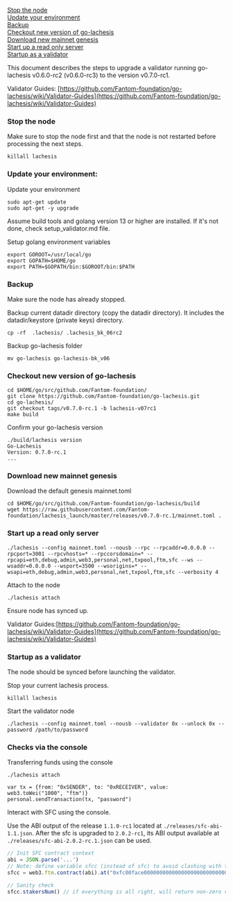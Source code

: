 [Stop the node](#stop-the-node)  
[Update your environment](#update-your-environment)  
[Backup](#backup)  
[Checkout new version of go-lachesis](#checkout-new-version-of-go-lachesis)  
[Download new mainnet genesis](#download-new-mainnet-genesis)  
[Start up a read only server](#start-up-a-read-only-server)  
[Startup as a validator](#startup-as-a-validator)  

This document describes the steps to upgrade a validator running go-lachesis v0.6.0-rc2 (v0.6.0-rc3) to the version v0.7.0-rc1.

Validator Guides: [https://github.com/Fantom-foundation/go-lachesis/wiki/Validator-Guides](https://github.com/Fantom-foundation/go-lachesis/wiki/Validator-Guides)


### Stop the node

Make sure to stop the node first and that the node is not restarted before processing the next steps.

```
killall lachesis
```

### Update your environment:

Update your environment

```
sudo apt-get update
sudo apt-get -y upgrade
```

Assume build tools and golang version 13 or higher are installed.
If it's not done, check setup_validator.md file.

Setup golang environment variables

```
export GOROOT=/usr/local/go
export GOPATH=$HOME/go
export PATH=$GOPATH/bin:$GOROOT/bin:$PATH
```

### Backup

Make sure the node has already stopped.

Backup current datadir directory (copy the datadir directory). 
It includes the datadir/keystore (private keys) directory.

```
cp -rf  .lachesis/ .lachesis_bk_06rc2
```

Backup go-lachesis folder

```
mv go-lachesis go-lachesis-bk_v06
```

### Checkout new version of go-lachesis

```
cd $HOME/go/src/github.com/Fantom-foundation/
git clone https://github.com/Fantom-foundation/go-lachesis.git
cd go-lachesis/
git checkout tags/v0.7.0-rc.1 -b lachesis-v07rc1
make build
```

Confirm your go-lachesis version

```shell script
./build/lachesis version
Go-Lachesis
Version: 0.7.0-rc.1
...
```

### Download new mainnet genesis

Download the default genesis mainnet.toml

```shell script
cd $HOME/go/src/github.com/Fantom-foundation/go-lachesis/build
wget https://raw.githubusercontent.com/Fantom-foundation/lachesis_launch/master/releases/v0.7.0-rc.1/mainnet.toml .
```

### Start up a read only server

```
./lachesis --config mainnet.toml --nousb --rpc --rpcaddr=0.0.0.0 --rpcport=3001 --rpcvhosts=* --rpccorsdomain=* --rpcapi=eth,debug,admin,web3,personal,net,txpool,ftm,sfc --ws --wsaddr=0.0.0.0 --wsport=3500 --wsorigins=* --wsapi=eth,debug,admin,web3,personal,net,txpool,ftm,sfc --verbosity 4
```

Attach to the node

```
./lachesis attach
```

Ensure node has synced up.

Validator Guides:[https://github.com/Fantom-foundation/go-lachesis/wiki/Validator-Guides](https://github.com/Fantom-foundation/go-lachesis/wiki/Validator-Guides)


### Startup as a validator

The node should be synced before launching the validator.

Stop your current lachesis process.

```
killall lachesis
```

Start the validator node

```
./lachesis --config mainnet.toml --nousb --validator 0x --unlock 0x --password /path/to/password
```


### Checks via the console

Transferring funds using the console

```
./lachesis attach
```

```
var tx = {from: "0xSENDER", to: "0xRECEIVER", value: web3.toWei("1000", "ftm")}
personal.sendTransaction(tx, "password")
```

Interact with SFC using the console.

Use the ABI output of the release `1.1.0-rc1` located at `./releases/sfc-abi-1.1.json`.
After the sfc is upgraded to `2.0.2-rc1`, its ABI output available at `./releases/sfc-abi-2.0.2-rc.1.json` can be used.

```js
// Init SFC contract context
abi = JSON.parse('...')
// Note: define variable sfcc (instead of sfc) to avoid clashing with the sfc namespace introduced in go-lachesis v0.7.0-rc1.
sfcc = web3.ftm.contract(abi).at("0xfc00face00000000000000000000000000000000")

// Sanity check
sfcc.stakersNum() // if everything is all right, will return non-zero value